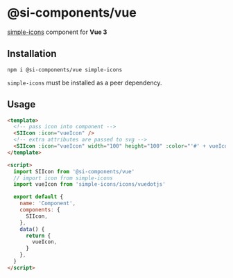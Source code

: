 # @si-components/vue

[simple-icons](https://github.com/simple-icons/simple-icons) component for **Vue 3**

## Installation

```shell
npm i @si-components/vue simple-icons
```

`simple-icons` must be installed as a peer dependency.

## Usage

```html
<template>
  <!-- pass icon into component -->
  <SIIcon :icon="vueIcon" />
  <!-- extra attributes are passed to svg -->
  <SIIcon :icon="vueIcon" width="100" height="100" :color="'#' + vueIcon.hex" />
</template>

<script>
  import SIIcon from '@si-components/vue'
  // import icon from simple-icons
  import vueIcon from 'simple-icons/icons/vuedotjs'

  export default {
    name: 'Component',
    components: {
      SIIcon,
    },
    data() {
      return {
        vueIcon,
      }
    },
  }
</script>
```
